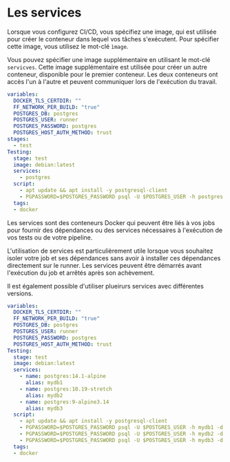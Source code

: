 # Les services

Lorsque vous configurez CI/CD, vous spécifiez une image, qui est utilisée pour créer le conteneur dans lequel vos tâches s'exécutent. Pour spécifier cette image, vous utilisez le mot-clé ``ìmage``.

Vous pouvez spécifier une image supplémentaire en utilisant le mot-clé ``servicves``. Cette image supplémentaire est utilisée pour créer un autre conteneur, disponible pour le premier conteneur. Les deux conteneurs ont accès l'un à l'autre et peuvent communiquer lors de l'exécution du travail.

```yaml
variables:
  DOCKER_TLS_CERTDIR: ""
  FF_NETWORK_PER_BUILD: "true"
  POSTGRES_DB: postgres
  POSTGRES_USER: runner
  POSTGRES_PASSWORD: postgres
  POSTGRES_HOST_AUTH_METHOD: trust
stages:    
  - test
Testing:
  stage: test
  image: debian:latest
  services:
    - postgres
  script:
    - apt update && apt install -y postgresql-client
    - PGPASSWORD=$POSTGRES_PASSWORD psql -U $POSTGRES_USER -h postgres -d postgres -c "\l"
  tags:
  - docker
```

Les services sont des conteneurs Docker qui peuvent être liés à vos jobs pour 
fournir des dépendances ou des services nécessaires à l'exécution de vos tests ou de votre pipeline. 

L'utilisation de services est particulièrement utile lorsque vous souhaitez isoler votre job 
et ses dépendances sans avoir à installer ces dépendances directement sur le runner. 
Les services peuvent être démarrés avant l'exécution du job et arrêtés après son achèvement.

Il est également possible d'utiliser plueirurs services avec différentes versions. 

```yaml
variables:
  DOCKER_TLS_CERTDIR: ""
  FF_NETWORK_PER_BUILD: "true"
  POSTGRES_DB: postgres
  POSTGRES_USER: runner
  POSTGRES_PASSWORD: postgres
  POSTGRES_HOST_AUTH_METHOD: trust
Testing:
  stage: test
  image: debian:latest
  services:
    - name: postgres:14.1-alpine
      alias: mydb1
    - name: postgres:10.19-stretch
      alias: mydb2
    - name: postgres:9-alpine3.14
      alias: mydb3
  script:
    - apt update && apt install -y postgresql-client
    - PGPASSWORD=$POSTGRES_PASSWORD psql -U $POSTGRES_USER -h mydb1 -d postgres -c "SELECT version();"
    - PGPASSWORD=$POSTGRES_PASSWORD psql -U $POSTGRES_USER -h mydb2 -d postgres -c "SELECT version();"
    - PGPASSWORD=$POSTGRES_PASSWORD psql -U $POSTGRES_USER -h mydb3 -d postgres -c "SELECT version();"
  tags:
  - docker
```
